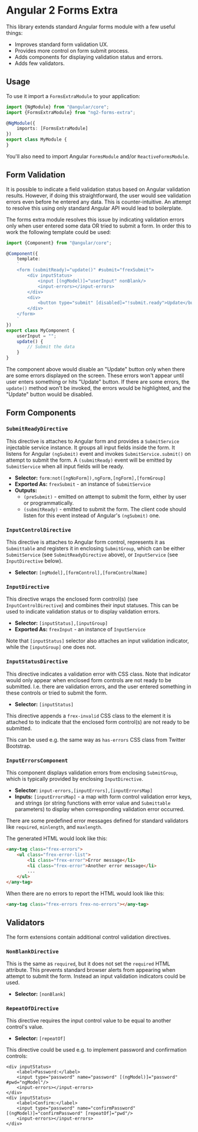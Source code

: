 Angular 2 Forms Extra
=====================

This library extends standard Angular forms module with a few useful things:
 
- Improves standard form validation UX.
- Provides more control on form submit process.
- Adds components for displaying validation status and errors.
- Adds few validators.


Usage
-----

To use it import a `FormsExtraModule` to your application:
```typescript
import {NgModule} from "@angular/core";
import {FormsExtraModule} from "ng2-forms-extra";

@NgModule({
    imports: [FormsExtraModule]
})
export class MyModule {
}
```
You'll also need to import Angular `FormsModule` and/or `ReactiveFormsModule`.


Form Validation
---------------

It is possible to indicate a field validation status based on Angular validation results. However, if doing this
straightforward, the user would see validation errors even before he entered any data. This is counter-intuitive.
An attempt to resolve this using only standard Angular API would lead to boilerplate.
 
The forms extra module resolves this issue by indicating validation errors only when user entered some data OR tried
to submit a form. In order this to work the following template could be used:
```typescript
import {Component} from "@angular/core";

@Component({
    template:
    `
    <form (submitReady)="update()" #submit="frexSubmit">
        <div inputStatus>
            <input [(ngModel)]="userInput" nonBlank/>
            <input-errors></input-errors>
        </div>
        <div>
            <button type="submit" [disabled]="!submit.ready">Update</button>
        </div>
    </form>
    `
})
export class MyComponent {
    userInput = "";
    update() {
        // Submit the data
    }
} 
```
The component above would disable an "Update" button only when there are some errors displayed on the screen.
These errors won't appear until user enters something or hits "Update" button. If there are some errors, the `update()`
method won't be invoked, the errors would be highlighted, and the "Update" button would be disabled.


Form Components
---------------

### `SubmitReadyDirective`

This directive is attaches to Angular form and provides a `SubmitService` injectable service instance. It groups
all input fields inside the form. It listens for Angular `(ngSubmit)` event and invokes `SubmitService.submit()`
on attempt to submit the form. A `(submitReady)` event will be emitted by `SubmitService` when all input fields
will be ready.

- **Selector:** `form:not([ngNoForm]),ngForm,[ngForm],[formGroup]`
- **Exported As:** `frexSubmit` - an instance of `SubmitService`
- **Outputs:**
   - `(preSubmit)` - emitted on attempt to submit the form, either by user or programmatically.
   - `(submitReady)` - emitted to submit the form. The client code should listen for this event instead of
     Angular's `(ngSubmit)` one.


### `InputControlDirective`

This directive is attaches to Angular form control, represents it as `Submittable` and registers it in enclosing
`SubmitGroup`, which can be either `SubmitService` (see `SubmitReadyDirective` above), or `InputService`
(see `InputDirective` below).

- **Selector:** `[ngModel],[formControl],[formControlName]`


### `InputDirective`

This directive wraps the enclosed form control(s) (see `InputControlDirective`) and combines their input statuses.
This can be used to indicate validation status or to display validation errors.

- **Selector:** `[inputStatus],[inputGroup]`
- **Exported As:** `frexInput` - an instance of `InputService`

Note that `[inputStatus]` selector also attaches an input validation indicator, while the `[inputGroup]` one does not.


### `InputStatusDirective`

This directive indicates a validation error with CSS class. Note that indicator would only appear when enclosed form
controls are not ready to be submitted. I.e. there are validation errors, and the user entered something in these
controls or tried to submit the form.
   
- **Selector:** `[inputStatus]`

This directive appends a `frex-invalid` CSS class to the element it is attached to to indicate that the enclosed form
control(s) are not ready to be submitted.

This can be used e.g. the same way as `has-errors` CSS class from Twitter Bootstrap.


### `InputErrorsComponent`

This component displays validation errors from enclosing `SubmitGroup`, which is typically provided by enclosing
`InputDirective`.

- **Selector:** `input-errors,[inputErrors],[inputErrorsMap]`
- **Inputs:** `[inputErrorsMap]` - a map with form control validation error keys, and strings (or string functions with
  error value and `Submittable` parameters) to display when corresponding validation error occurred.

There are some predefined error messages defined for standard validators like `required`, `minlength`, and `maxlength`.

The generated HTML would look like this:
```HTML
<any-tag class="frex-errors">
    <ul class="frex-error-list">
        <li class="frex-error">Error message</li>
        <li class="frex-error">Another error message</li>
        ...
    </ul>
</any-tag>
```

When there are no errors to report the HTML would look like this:
```HTML
<any-tag class="frex-errors frex-no-errors"></any-tag>
```


Validators
----------

The form extensions contain additional control validation directives.
 
### `NonBlankDirective`

This is the same as `required`, but it does not set the `required` HTML attribute. This prevents standard browser alerts
from appearing when attempt to submit the form. Instead an input validation indicators could be used.

- **Selector:** `[nonBlank]`


### `RepeatOfDirective`

This directive requires the input control value to be equal to another control's value.

- **Selector:** `[repeatOf]`

This directive could be used e.g. to implement password and confirmation controls:
```
<div inputStatus>
    <label>Password:</label>
    <input type="password" name="password" [(ngModel)]="password" #pwd="ngModel"/>
    <input-errors></input-errors>
</div>
<div inputStatus>
    <label>Confirm:</label>
    <input type="password" name="confirmPassword" [(ngModel)]="confirmPassword" [repeatOf]="pwd"/>
    <input-errors></input-errors>
</div>
```
